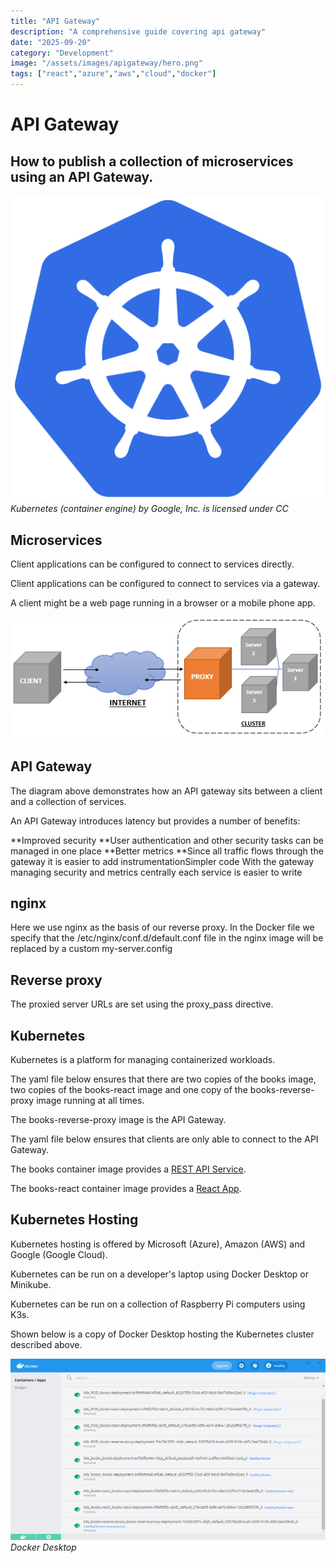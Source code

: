 ```yaml
---
title: "API Gateway"
description: "A comprehensive guide covering api gateway"
date: "2025-09-20"
category: "Development"
image: "/assets/images/apigateway/hero.png"
tags: ["react","azure","aws","cloud","docker"]
---
```


# API Gateway

## How to publish a collection of microservices using an API Gateway.

![Kubernetes](/assets/images/apigateway/kubernetes-container-engine.svg)
*Kubernetes (container engine) by Google, Inc. is licensed under CC*


## Microservices

Client applications can be configured to connect to services directly. 

Client applications can be configured to connect to services via a gateway.

A client might be a web page running in a browser or a mobile phone app.

![](/assets/images/apigateway/reverse-proxy-528x204.png)


## API Gateway

The diagram above demonstrates how an API gateway sits between a client and a collection of services.

An API Gateway introduces latency but provides a number of benefits:

**Improved security **User authentication and other security tasks can be managed in one place
                        **Better metrics **Since all traffic flows through the gateway it is easier to add instrumentationSimpler code With the gateway managing security and metrics centrally each service is easier to write


## nginx

Here we use nginx as the basis of our reverse proxy. In the Docker file we specify that the /etc/nginx/conf.d/default.conf file in the nginx image will be replaced by a custom my-server.config


## Reverse proxy

The proxied server URLs are set using the proxy_pass directive.


## Kubernetes

Kubernetes is a platform for managing containerized workloads.

The yaml file below ensures that there are two copies of the books image, two copies of the books-react image and one copy of the books-reverse-proxy image running at all times. 

The books-reverse-proxy image is the API Gateway.

The yaml file below ensures that clients are only able to connect to the API Gateway.

The books container image provides a [REST API Service](restapiservice.html). 

The books-react container image provides a [React App](reactusestateuseeffect.html).


## Kubernetes Hosting

Kubernetes hosting is offered by Microsoft (Azure), Amazon (AWS) and Google (Google Cloud). 

Kubernetes can be run on a developer's laptop using Docker Desktop or Minikube.

Kubernetes can be run on a collection of Raspberry Pi computers using K3s.

Shown below is a copy of Docker Desktop hosting the Kubernetes cluster described above.

![Docker Desktop](/assets/images/apigateway/image-5-1250x720.png)
*Docker Desktop*
